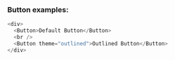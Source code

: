 <h3>Button examples:</h3>

```js
<div>
  <Button>Default Button</Button>
  <br />
  <Button theme="outlined">Outlined Button</Button>
</div>
```
